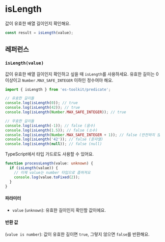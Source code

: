# isLength

값이 유효한 배열 길이인지 확인해요.

```typescript
const result = isLength(value);
```

## 레퍼런스

### `isLength(value)`

값이 유효한 배열 길이인지 확인하고 싶을 때 `isLength`를 사용하세요. 유효한 길이는 0 이상이고 `Number.MAX_SAFE_INTEGER` 이하인 정수여야 해요.

```typescript
import { isLength } from 'es-toolkit/predicate';

// 유효한 길이들
console.log(isLength(0)); // true
console.log(isLength(42)); // true
console.log(isLength(Number.MAX_SAFE_INTEGER)); // true

// 무효한 길이들
console.log(isLength(-1)); // false (음수)
console.log(isLength(1.5)); // false (소수)
console.log(isLength(Number.MAX_SAFE_INTEGER + 1)); // false (안전하지 않은 정수)
console.log(isLength('42')); // false (문자열)
console.log(isLength(null)); // false (null)
```

TypeScript에서 타입 가드로도 사용할 수 있어요.

```typescript
function processLength(value: unknown) {
  if (isLength(value)) {
    // 이제 value는 number 타입으로 좁혀져요
    console.log(value.toFixed(2));
  }
}
```

#### 파라미터

- `value` (`unknown`): 유효한 길이인지 확인할 값이에요.

#### 반환 값

(`value is number`): 값이 유효한 길이면 `true`, 그렇지 않으면 `false`를 반환해요.
